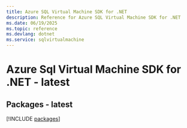 ```yaml
---
title: Azure SQL Virtual Machine SDK for .NET
description: Reference for Azure SQL Virtual Machine SDK for .NET
ms.date: 06/19/2025
ms.topic: reference
ms.devlang: dotnet
ms.service: sqlvirtualmachine
---
```

# Azure Sql Virtual Machine SDK for .NET - latest
## Packages - latest
[!INCLUDE [packages](sql-virtual-machine-index.md)]